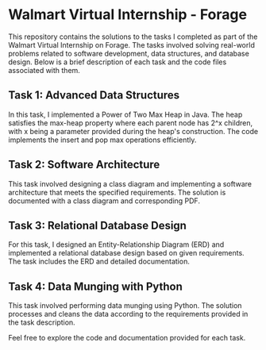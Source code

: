 # Walmart Virtual Internship - Forage

This repository contains the solutions to the tasks I completed as part of the Walmart Virtual Internship on Forage. The tasks involved solving real-world problems related to software development, data structures, and database design. Below is a brief description of each task and the code files associated with them.

## Task 1: Advanced Data Structures
In this task, I implemented a Power of Two Max Heap in Java. The heap satisfies the max-heap property where each parent node has 2^x children, with x being a parameter provided during the heap's construction. The code implements the insert and pop max operations efficiently.
## Task 2: Software Architecture 
This task involved designing a class diagram and implementing a software architecture that meets the specified requirements. The solution is documented with a class diagram and corresponding PDF.
## Task 3: Relational Database Design 
For this task, I designed an Entity-Relationship Diagram (ERD) and implemented a relational database design based on given requirements. The task includes the ERD and detailed documentation.
## Task 4: Data Munging with Python  
This task involved performing data munging using Python. The solution processes and cleans the data according to the requirements provided in the task description.

Feel free to explore the code and documentation provided for each task.
